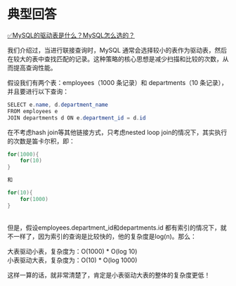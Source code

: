 # 典型回答

[✅MySQL的驱动表是什么？MySQL怎么选的？](https://www.yuque.com/hollis666/fo22bm/vs83kfhxbz19mkcg?view=doc_embed)

我们介绍过，当进行联接查询时，MySQL 通常会选择较小的表作为驱动表，然后在较大的表中查找匹配的记录。这种策略的核心思想是减少扫描和比较的次数，从而提高查询性能。

假设我们有两个表：employees（1000 条记录）和 departments（10 条记录），并且要进行以下查询：

```java
SELECT e.name, d.department_name
FROM employees e
JOIN departments d ON e.department_id = d.id
```

在不考虑hash join等其他链接方式，只考虑nested loop join的情况下，其实执行的次数是笛卡尔积，即：

```java
for(1000){
    for(10)
}

和

for(10){
    for(1000)
}
```
<br />但是，假设employees.department_id和departments.id 都有索引的情况下，就不一样了，因为索引的查询是比较快的，他的复杂度是log(n)。那么：

大表驱动小表，复杂度为：O(1000) * O(log 10)<br />小表驱动大表，复杂度为：O(10) * O(log 1000)

这样一算的话，就非常清楚了，肯定是小表驱动大表的整体的复杂度更低！
